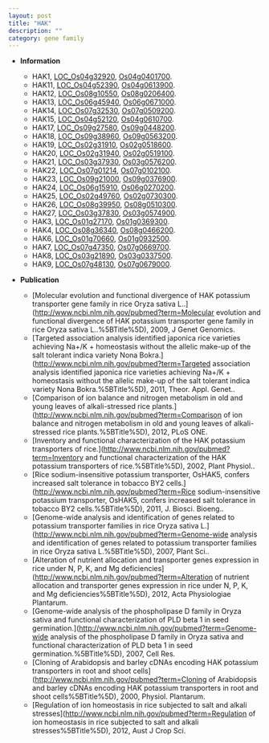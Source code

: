 ```yaml
---
layout: post
title: "HAK"
description: ""
category: gene family
---
```


* **Information**  
    + HAK1, [LOC_Os04g32920](http://rice.uga.edu/cgi-bin/ORF_infopage.cgi?orf=LOC_Os04g32920), [Os04g0401700](https://rapdb.dna.affrc.go.jp/locus/?name=Os04g0401700).
    + HAK11, [LOC_Os04g52390](http://rice.uga.edu/cgi-bin/ORF_infopage.cgi?orf=LOC_Os04g52390), [Os04g0613900](https://rapdb.dna.affrc.go.jp/locus/?name=Os04g0613900).
    + HAK12, [LOC_Os08g10550](http://rice.uga.edu/cgi-bin/ORF_infopage.cgi?orf=LOC_Os08g10550), [Os08g0206400](https://rapdb.dna.affrc.go.jp/locus/?name=Os08g0206400).
    + HAK13, [LOC_Os06g45940](http://rice.uga.edu/cgi-bin/ORF_infopage.cgi?orf=LOC_Os06g45940), [Os06g0671000](https://rapdb.dna.affrc.go.jp/locus/?name=Os06g0671000).
    + HAK14, [LOC_Os07g32530](http://rice.uga.edu/cgi-bin/ORF_infopage.cgi?orf=LOC_Os07g32530), [Os07g0509200](https://rapdb.dna.affrc.go.jp/locus/?name=Os07g0509200).
    + HAK15, [LOC_Os04g52120](http://rice.uga.edu/cgi-bin/ORF_infopage.cgi?orf=LOC_Os04g52120), [Os04g0610700](https://rapdb.dna.affrc.go.jp/locus/?name=Os04g0610700).
    + HAK17, [LOC_Os09g27580](http://rice.uga.edu/cgi-bin/ORF_infopage.cgi?orf=LOC_Os09g27580), [Os09g0448200](https://rapdb.dna.affrc.go.jp/locus/?name=Os09g0448200).
    + HAK18, [LOC_Os09g38960](http://rice.uga.edu/cgi-bin/ORF_infopage.cgi?orf=LOC_Os09g38960), [Os09g0563200](https://rapdb.dna.affrc.go.jp/locus/?name=Os09g0563200).
    + HAK19, [LOC_Os02g31910](http://rice.uga.edu/cgi-bin/ORF_infopage.cgi?orf=LOC_Os02g31910), [Os02g0518600](https://rapdb.dna.affrc.go.jp/locus/?name=Os02g0518600).
    + HAK20, [LOC_Os02g31940](http://rice.uga.edu/cgi-bin/ORF_infopage.cgi?orf=LOC_Os02g31940), [Os02g0519100](https://rapdb.dna.affrc.go.jp/locus/?name=Os02g0519100).
    + HAK21, [LOC_Os03g37930](http://rice.uga.edu/cgi-bin/ORF_infopage.cgi?orf=LOC_Os03g37930), [Os03g0576200](https://rapdb.dna.affrc.go.jp/locus/?name=Os03g0576200).
    + HAK22, [LOC_Os07g01214](http://rice.uga.edu/cgi-bin/ORF_infopage.cgi?orf=LOC_Os07g01214), [Os07g0102100](https://rapdb.dna.affrc.go.jp/locus/?name=Os07g0102100).
    + HAK23, [LOC_Os09g21000](http://rice.uga.edu/cgi-bin/ORF_infopage.cgi?orf=LOC_Os09g21000), [Os09g0376900](https://rapdb.dna.affrc.go.jp/locus/?name=Os09g0376900).
    + HAK24, [LOC_Os06g15910](http://rice.uga.edu/cgi-bin/ORF_infopage.cgi?orf=LOC_Os06g15910), [Os06g0270200](https://rapdb.dna.affrc.go.jp/locus/?name=Os06g0270200).
    + HAK25, [LOC_Os02g49760](http://rice.uga.edu/cgi-bin/ORF_infopage.cgi?orf=LOC_Os02g49760), [Os02g0730300](https://rapdb.dna.affrc.go.jp/locus/?name=Os02g0730300).
    + HAK26, [LOC_Os08g39950](http://rice.uga.edu/cgi-bin/ORF_infopage.cgi?orf=LOC_Os08g39950), [Os08g0510300](https://rapdb.dna.affrc.go.jp/locus/?name=Os08g0510300).
    + HAK27, [LOC_Os03g37830](http://rice.uga.edu/cgi-bin/ORF_infopage.cgi?orf=LOC_Os03g37830), [Os03g0574900](https://rapdb.dna.affrc.go.jp/locus/?name=Os03g0574900).
    + HAK3, [LOC_Os01g27170](http://rice.uga.edu/cgi-bin/ORF_infopage.cgi?orf=LOC_Os01g27170), [Os01g0369300](https://rapdb.dna.affrc.go.jp/locus/?name=Os01g0369300).
    + HAK4, [LOC_Os08g36340](http://rice.uga.edu/cgi-bin/ORF_infopage.cgi?orf=LOC_Os08g36340), [Os08g0466200](https://rapdb.dna.affrc.go.jp/locus/?name=Os08g0466200).
    + HAK6, [LOC_Os01g70660](http://rice.uga.edu/cgi-bin/ORF_infopage.cgi?orf=LOC_Os01g70660), [Os01g0932500](https://rapdb.dna.affrc.go.jp/locus/?name=Os01g0932500).
    + HAK7, [LOC_Os07g47350](http://rice.uga.edu/cgi-bin/ORF_infopage.cgi?orf=LOC_Os07g47350), [Os07g0669700](https://rapdb.dna.affrc.go.jp/locus/?name=Os07g0669700).
    + HAK8, [LOC_Os03g21890](http://rice.uga.edu/cgi-bin/ORF_infopage.cgi?orf=LOC_Os03g21890), [Os03g0337500](https://rapdb.dna.affrc.go.jp/locus/?name=Os03g0337500).
    + HAK9, [LOC_Os07g48130](http://rice.uga.edu/cgi-bin/ORF_infopage.cgi?orf=LOC_Os07g48130), [Os07g0679000](https://rapdb.dna.affrc.go.jp/locus/?name=Os07g0679000).

* **Publication**  
    + [Molecular evolution and functional divergence of HAK potassium transporter gene family in rice Oryza sativa L..](http://www.ncbi.nlm.nih.gov/pubmed?term=Molecular evolution and functional divergence of HAK potassium transporter gene family in rice Oryza sativa L..%5BTitle%5D), 2009, J Genet Genomics.
    + [Targeted association analysis identified japonica rice varieties achieving Na+/K + homeostasis without the allelic make-up of the salt tolerant indica variety Nona Bokra.](http://www.ncbi.nlm.nih.gov/pubmed?term=Targeted association analysis identified japonica rice varieties achieving Na+/K + homeostasis without the allelic make-up of the salt tolerant indica variety Nona Bokra.%5BTitle%5D), 2011, Theor. Appl. Genet..
    + [Comparison of ion balance and nitrogen metabolism in old and young leaves of alkali-stressed rice plants.](http://www.ncbi.nlm.nih.gov/pubmed?term=Comparison of ion balance and nitrogen metabolism in old and young leaves of alkali-stressed rice plants.%5BTitle%5D), 2012, PLoS ONE.
    + [Inventory and functional characterization of the HAK potassium transporters of rice.](http://www.ncbi.nlm.nih.gov/pubmed?term=Inventory and functional characterization of the HAK potassium transporters of rice.%5BTitle%5D), 2002, Plant Physiol..
    + [Rice sodium-insensitive potassium transporter, OsHAK5, confers increased salt tolerance in tobacco BY2 cells.](http://www.ncbi.nlm.nih.gov/pubmed?term=Rice sodium-insensitive potassium transporter, OsHAK5, confers increased salt tolerance in tobacco BY2 cells.%5BTitle%5D), 2011, J. Biosci. Bioeng..
    + [Genome-wide analysis and identification of genes related to potassium transporter families in rice Oryza sativa L.](http://www.ncbi.nlm.nih.gov/pubmed?term=Genome-wide analysis and identification of genes related to potassium transporter families in rice Oryza sativa L.%5BTitle%5D), 2007, Plant Sci..
    + [Alteration of nutrient allocation and transporter genes expression in rice under N, P, K, and Mg deficiencies](http://www.ncbi.nlm.nih.gov/pubmed?term=Alteration of nutrient allocation and transporter genes expression in rice under N, P, K, and Mg deficiencies%5BTitle%5D), 2012, Acta Physiologiae Plantarum.
    + [Genome-wide analysis of the phospholipase D family in Oryza sativa and functional characterization of PLD beta 1 in seed germination.](http://www.ncbi.nlm.nih.gov/pubmed?term=Genome-wide analysis of the phospholipase D family in Oryza sativa and functional characterization of PLD beta 1 in seed germination.%5BTitle%5D), 2007, Cell Res.
    + [Cloning of Arabidopsis and barley cDNAs encoding HAK potassium transporters in root and shoot cells](http://www.ncbi.nlm.nih.gov/pubmed?term=Cloning of Arabidopsis and barley cDNAs encoding HAK potassium transporters in root and shoot cells%5BTitle%5D), 2000, Physiol. Plantarum.
    + [Regulation of ion homeostasis in rice subjected to salt and alkali stresses](http://www.ncbi.nlm.nih.gov/pubmed?term=Regulation of ion homeostasis in rice subjected to salt and alkali stresses%5BTitle%5D), 2012, Aust J Crop Sci.



